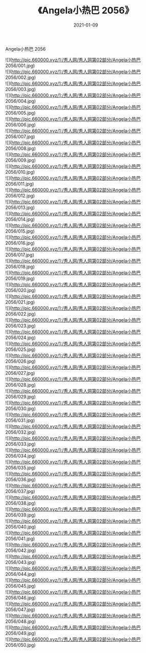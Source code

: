 ﻿---
layout: post
title:  《Angela小热巴 2056》
date:   2021-01-09
img: http://pic.660000.xyz/1:/秀人网/秀人网第02部分/Angela小热巴 2056/000.jpg
categories: [美女, 清纯, 唯美]
---

Angela小热巴 2056

  ![](http://pic.660000.xyz/1:/秀人网/秀人网第02部分/Angela小热巴 2056/001.jpg) <br> ![](http://pic.660000.xyz/1:/秀人网/秀人网第02部分/Angela小热巴 2056/002.jpg) <br> ![](http://pic.660000.xyz/1:/秀人网/秀人网第02部分/Angela小热巴 2056/003.jpg) <br> ![](http://pic.660000.xyz/1:/秀人网/秀人网第02部分/Angela小热巴 2056/004.jpg) <br> ![](http://pic.660000.xyz/1:/秀人网/秀人网第02部分/Angela小热巴 2056/005.jpg) <br> ![](http://pic.660000.xyz/1:/秀人网/秀人网第02部分/Angela小热巴 2056/006.jpg) <br> ![](http://pic.660000.xyz/1:/秀人网/秀人网第02部分/Angela小热巴 2056/007.jpg) <br> ![](http://pic.660000.xyz/1:/秀人网/秀人网第02部分/Angela小热巴 2056/008.jpg) <br> ![](http://pic.660000.xyz/1:/秀人网/秀人网第02部分/Angela小热巴 2056/009.jpg) <br> ![](http://pic.660000.xyz/1:/秀人网/秀人网第02部分/Angela小热巴 2056/010.jpg) <br> ![](http://pic.660000.xyz/1:/秀人网/秀人网第02部分/Angela小热巴 2056/011.jpg) <br> ![](http://pic.660000.xyz/1:/秀人网/秀人网第02部分/Angela小热巴 2056/012.jpg) <br> ![](http://pic.660000.xyz/1:/秀人网/秀人网第02部分/Angela小热巴 2056/013.jpg) <br> ![](http://pic.660000.xyz/1:/秀人网/秀人网第02部分/Angela小热巴 2056/014.jpg) <br> ![](http://pic.660000.xyz/1:/秀人网/秀人网第02部分/Angela小热巴 2056/015.jpg) <br> ![](http://pic.660000.xyz/1:/秀人网/秀人网第02部分/Angela小热巴 2056/016.jpg) <br> ![](http://pic.660000.xyz/1:/秀人网/秀人网第02部分/Angela小热巴 2056/017.jpg) <br> ![](http://pic.660000.xyz/1:/秀人网/秀人网第02部分/Angela小热巴 2056/018.jpg) <br> ![](http://pic.660000.xyz/1:/秀人网/秀人网第02部分/Angela小热巴 2056/019.jpg) <br> ![](http://pic.660000.xyz/1:/秀人网/秀人网第02部分/Angela小热巴 2056/020.jpg) <br> ![](http://pic.660000.xyz/1:/秀人网/秀人网第02部分/Angela小热巴 2056/021.jpg) <br> ![](http://pic.660000.xyz/1:/秀人网/秀人网第02部分/Angela小热巴 2056/022.jpg) <br> ![](http://pic.660000.xyz/1:/秀人网/秀人网第02部分/Angela小热巴 2056/023.jpg) <br> ![](http://pic.660000.xyz/1:/秀人网/秀人网第02部分/Angela小热巴 2056/024.jpg) <br> ![](http://pic.660000.xyz/1:/秀人网/秀人网第02部分/Angela小热巴 2056/025.jpg) <br> ![](http://pic.660000.xyz/1:/秀人网/秀人网第02部分/Angela小热巴 2056/026.jpg) <br> ![](http://pic.660000.xyz/1:/秀人网/秀人网第02部分/Angela小热巴 2056/027.jpg) <br> ![](http://pic.660000.xyz/1:/秀人网/秀人网第02部分/Angela小热巴 2056/028.jpg) <br> ![](http://pic.660000.xyz/1:/秀人网/秀人网第02部分/Angela小热巴 2056/029.jpg) <br> ![](http://pic.660000.xyz/1:/秀人网/秀人网第02部分/Angela小热巴 2056/030.jpg) <br> ![](http://pic.660000.xyz/1:/秀人网/秀人网第02部分/Angela小热巴 2056/031.jpg) <br> ![](http://pic.660000.xyz/1:/秀人网/秀人网第02部分/Angela小热巴 2056/032.jpg) <br> ![](http://pic.660000.xyz/1:/秀人网/秀人网第02部分/Angela小热巴 2056/033.jpg) <br> ![](http://pic.660000.xyz/1:/秀人网/秀人网第02部分/Angela小热巴 2056/034.jpg) <br> ![](http://pic.660000.xyz/1:/秀人网/秀人网第02部分/Angela小热巴 2056/035.jpg) <br> ![](http://pic.660000.xyz/1:/秀人网/秀人网第02部分/Angela小热巴 2056/036.jpg) <br> ![](http://pic.660000.xyz/1:/秀人网/秀人网第02部分/Angela小热巴 2056/037.jpg) <br> ![](http://pic.660000.xyz/1:/秀人网/秀人网第02部分/Angela小热巴 2056/038.jpg) <br> ![](http://pic.660000.xyz/1:/秀人网/秀人网第02部分/Angela小热巴 2056/039.jpg) <br> ![](http://pic.660000.xyz/1:/秀人网/秀人网第02部分/Angela小热巴 2056/040.jpg) <br> ![](http://pic.660000.xyz/1:/秀人网/秀人网第02部分/Angela小热巴 2056/041.jpg) <br> ![](http://pic.660000.xyz/1:/秀人网/秀人网第02部分/Angela小热巴 2056/042.jpg) <br> ![](http://pic.660000.xyz/1:/秀人网/秀人网第02部分/Angela小热巴 2056/043.jpg) <br> ![](http://pic.660000.xyz/1:/秀人网/秀人网第02部分/Angela小热巴 2056/044.jpg) <br> ![](http://pic.660000.xyz/1:/秀人网/秀人网第02部分/Angela小热巴 2056/045.jpg) <br> ![](http://pic.660000.xyz/1:/秀人网/秀人网第02部分/Angela小热巴 2056/046.jpg) <br> ![](http://pic.660000.xyz/1:/秀人网/秀人网第02部分/Angela小热巴 2056/047.jpg) <br> ![](http://pic.660000.xyz/1:/秀人网/秀人网第02部分/Angela小热巴 2056/048.jpg) <br> ![](http://pic.660000.xyz/1:/秀人网/秀人网第02部分/Angela小热巴 2056/049.jpg) <br> ![](http://pic.660000.xyz/1:/秀人网/秀人网第02部分/Angela小热巴 2056/050.jpg) <br>